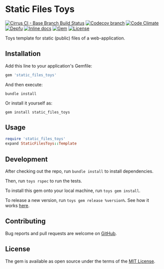 # Static Files Toys

[![Cirrus CI - Base Branch Build Status](https://img.shields.io/cirrus/github/AlexWayfer/static_files_toys?style=flat-square)](https://cirrus-ci.com/github/AlexWayfer/static_files_toys)
[![Codecov branch](https://img.shields.io/codecov/c/github/AlexWayfer/static_files_toys/main.svg?style=flat-square)](https://codecov.io/gh/AlexWayfer/static_files_toys)
[![Code Climate](https://img.shields.io/codeclimate/maintainability/AlexWayfer/static_files_toys.svg?style=flat-square)](https://codeclimate.com/github/AlexWayfer/static_files_toys)
[![Depfu](https://img.shields.io/depfu/AlexWayfer/benchmark_toys?style=flat-square)](https://depfu.com/repos/github/AlexWayfer/static_files_toys)
[![Inline docs](https://inch-ci.org/github/AlexWayfer/static_files_toys.svg?branch=main)](https://inch-ci.org/github/AlexWayfer/static_files_toys)
[![Gem](https://img.shields.io/gem/v/static_files_toys.svg?style=flat-square)](https://rubygems.org/gems/static_files_toys)
[![License](https://img.shields.io/github/license/AlexWayfer/static_files_toys.svg?style=flat-square)](LICENSE.txt)

Toys template for static (public) files of a web-application.

## Installation

Add this line to your application's Gemfile:

```ruby
gem 'static_files_toys'
```

And then execute:

```shell
bundle install
```

Or install it yourself as:

```shell
gem install static_files_toys
```

## Usage

```ruby
require 'static_files_toys'
expand StaticFilesToys::Template
```

## Development

After checking out the repo, run `bundle install` to install dependencies.

Then, run `toys rspec` to run the tests.

To install this gem onto your local machine, run `toys gem install`.

To release a new version, run `toys gem release %version%`.
See how it works [here](https://github.com/AlexWayfer/gem_toys#release).

## Contributing

Bug reports and pull requests are welcome on [GitHub](https://github.com/AlexWayfer/static_files_toys).

## License

The gem is available as open source under the terms of the
[MIT License](https://opensource.org/licenses/MIT).
